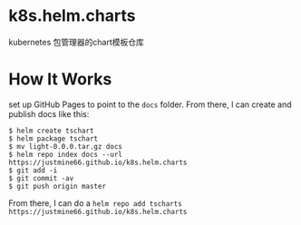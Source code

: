 # k8s.helm.charts
kubernetes 包管理器的chart模板仓库

# How It Works

set up GitHub Pages to point to the `docs` folder. From there, I can
create and publish docs like this:

```console
$ helm create tschart
$ helm package tschart
$ mv light-0.0.0.tar.gz docs
$ helm repo index docs --url https://justmine66.github.io/k8s.helm.charts
$ git add -i
$ git commit -av
$ git push origin master
```

From there, I can do a `helm repo add tscharts 
https://justmine66.github.io/k8s.helm.charts`

